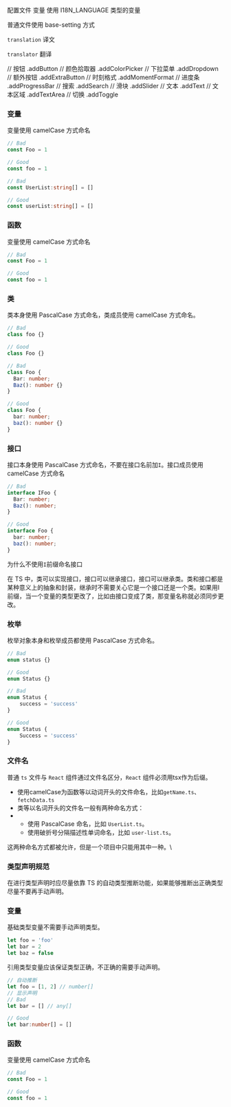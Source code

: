 配置文件 变量
使用 I18N_LANGUAGE 类型的变量

普通文件使用
base-setting 方式

`translation` 译文

`translator` 翻译

// 按钮 .addButton
// 颜色拾取器 .addColorPicker
// 下拉菜单 .addDropdown
// 额外按钮 .addExtraButton
// 时刻格式 .addMomentFormat
// 进度条 .addProgressBar
// 搜索 .addSearch
// 滑块 .addSlider
// 文本 .addText
// 文本区域 .addTextArea
// 切换 .addToggle

### 变量

变量使用 camelCase 方式命名

``` typescript
// Bad
const Foo = 1

// Good
const foo = 1

// Bad
const UserList:string[] = []

// Good
const userList:string[] = []
```

### 函数

变量使用 camelCase 方式命名

``` typescript
// Bad
const Foo = 1

// Good
const foo = 1
```

### 类

类本身使用 PascalCase 方式命名，类成员使用 camelCase 方式命名。

``` typescript
// Bad
class foo {}

// Good
class Foo {}

// Bad
class Foo {
  Bar: number;
  Baz(): number {}
}

// Good
class Foo {
  bar: number;
  baz(): number {}
}
```

### 接口

接口本身使用 PascalCase 方式命名，不要在接口名前加`I`。接口成员使用 camelCase 方式命名

``` typescript
// Bad
interface IFoo {
  Bar: number;
  Baz(): number;
}

// Good
interface Foo {
  bar: number;
  baz(): number;
}
```

为什么不使用`I`前缀命名接口

在 TS 中，类可以实现接口，接口可以继承接口，接口可以继承类。类和接口都是某种意义上的抽象和封装，继承时不需要关心它是一个接口还是一个类。如果用I前缀，当一个变量的类型更改了，比如由接口变成了类，那变量名称就必须同步更改。

### 枚举

枚举对象本身和枚举成员都使用 PascalCase 方式命名。

``` typescript
// Bad
enum status {}

// Good
enum Status {}
```

``` typescript
// Bad
enum Status {
	success = 'success'
}

// Good
enum Status {
	Success = 'success'
}
```

### 文件名

普通 `ts` 文件与 `React` 组件通过文件名区分，`React` 组件必须用tsx作为后缀。

- 使用camelCase为函数等以动词开头的文件命名，比如`getName.ts`、`fetchData.ts`
- 类等以名词开头的文件名一般有两种命名方式：
- - 使用 PascalCase 命名，比如 `UserList.ts`。
  - 使用破折号分隔描述性单词命名，比如 `user-list.ts`。

这两种命名方式都被允许，但是一个项目中只能用其中一种。\

### 类型声明规范

在进行类型声明时应尽量依靠 TS 的自动类型推断功能，如果能够推断出正确类型尽量不要再手动声明。

### 变量

基础类型变量不需要手动声明类型。

``` typescript
let foo = 'foo'
let bar = 2
let baz = false
```

引用类型变量应该保证类型正确，不正确的需要手动声明。

``` typescript
// 自动推断
let foo = [1, 2] // number[]
// 显示声明
// Bad
let bar = [] // any[]

// Good
let bar:number[] = [] 
```

### 函数

变量使用 camelCase 方式命名

``` typescript
// Bad
const Foo = 1

// Good
const foo = 1
```


